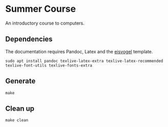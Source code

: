 # Summer Course

An introductory course to computers.

## Dependencies

The documentation requires Pandoc, Latex and the [eisvogel](https://github.com/Wandmalfarbe/pandoc-latex-template) template.

```
sudo apt install pandoc texlive-latex-extra texlive-latex-recommended texlive-font-utils texlive-fonts-extra
```

## Generate

```
make
```

## Clean up

```
make clean
```
